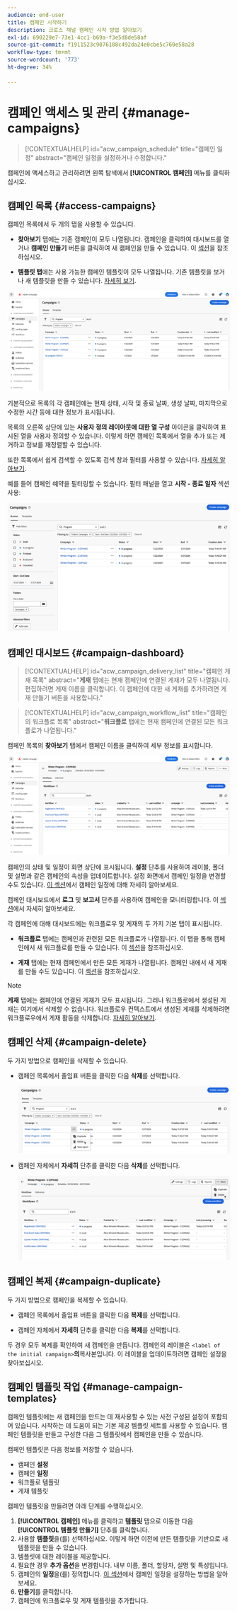 ```yaml
---
audience: end-user
title: 캠페인 시작하기
description: 크로스 채널 캠페인 시작 방법 알아보기
exl-id: 690229e7-73e1-4cc1-b69a-f3e5d8de58af
source-git-commit: f1911523c9076188c492da24e0cbe5c760e58a28
workflow-type: tm+mt
source-wordcount: '773'
ht-degree: 34%

---
```


# 캠페인 액세스 및 관리 {#manage-campaigns}

>[!CONTEXTUALHELP]
>id="acw_campaign_schedule"
>title="캠페인 일정"
>abstract="캠페인 일정을 설정하거나 수정합니다."

캠페인에 액세스하고 관리하려면 왼쪽 탐색에서 **[!UICONTROL 캠페인]** 메뉴를 클릭하십시오.

## 캠페인 목록 {#access-campaigns}

캠페인 목록에서 두 개의 탭을 사용할 수 있습니다.

* **찾아보기** 탭에는 기존 캠페인이 모두 나열됩니다. 캠페인을 클릭하여 대시보드를 열거나 **캠페인 만들기** 버튼을 클릭하여 새 캠페인을 만들 수 있습니다. 이 [섹션](create-campaigns.md#create-campaigns)을 참조하십시오.

* **템플릿 탭**&#x200B;에는 사용 가능한 캠페인 템플릿이 모두 나열됩니다. 기존 템플릿을 보거나 새 템플릿을 만들 수 있습니다. [자세히 보기](#manage-campaign-templates).

![설명: 찾아보기 및 템플릿 탭과 캠페인을 만들거나 볼 수 있는 옵션이 표시되는 캠페인 목록 화면입니다.](assets/campaign-list.png)

기본적으로 목록의 각 캠페인에는 현재 상태, 시작 및 종료 날짜, 생성 날짜, 마지막으로 수정한 시간 등에 대한 정보가 표시됩니다.

목록의 오른쪽 상단에 있는 **사용자 정의 레이아웃에 대한 열 구성** 아이콘을 클릭하여 표시된 열을 사용자 정의할 수 있습니다. 이렇게 하면 캠페인 목록에서 열을 추가 또는 제거하고 정보를 재정렬할 수 있습니다.

또한 목록에서 쉽게 검색할 수 있도록 검색 창과 필터를 사용할 수 있습니다. [자세히 알아보기](../get-started/user-interface.md#list-screens).

예를 들어 캠페인 예약을 필터링할 수 있습니다. 필터 패널을 열고 **시작 - 종료 일자** 섹션 사용:

![설명: 시작 날짜와 종료 날짜별로 캠페인을 필터링할 수 있는 옵션을 표시하는 필터 패널](assets/campaign-filter-on-dates.png)

## 캠페인 대시보드 {#campaign-dashboard}

>[!CONTEXTUALHELP]
>id="acw_campaign_delivery_list"
>title="캠페인 게재 목록"
>abstract="**게재** 탭에는 현재 캠페인에 연결된 게재가 모두 나열됩니다. 편집하려면 게재 이름을 클릭합니다. 이 캠페인에 대한 새 게재를 추가하려면 게재 만들기 버튼을 사용합니다."

>[!CONTEXTUALHELP]
>id="acw_campaign_workflow_list"
>title="캠페인의 워크플로 목록"
>abstract="**워크플로** 탭에는 현재 캠페인에 연결된 모든 워크플로가 나열됩니다."

캠페인 목록의 **찾아보기** 탭에서 캠페인 이름을 클릭하여 세부 정보를 표시합니다.

![설명: 워크플로우 및 게재의 상태, 일정 및 탭을 표시하는 캠페인 대시보드 화면](assets/campaign-dashboard.png)

캠페인의 상태 및 일정이 화면 상단에 표시됩니다. **설정** 단추를 사용하여 레이블, 폴더 및 설명과 같은 캠페인의 속성을 업데이트합니다. 설정 화면에서 캠페인 일정을 변경할 수도 있습니다. [이 섹션](create-campaigns.md#campaign-schedule)에서 캠페인 일정에 대해 자세히 알아보세요.

캠페인 대시보드에서 **로그** 및 **보고서** 단추를 사용하여 캠페인을 모니터링합니다. 이 [섹션](create-campaigns.md#create-campaigns)에서 자세히 알아보세요.

각 캠페인에 대해 대시보드에는 워크플로우 및 게재의 두 가지 기본 탭이 표시됩니다.

* **워크플로** 탭에는 캠페인과 관련된 모든 워크플로가 나열됩니다. 이 탭을 통해 캠페인에서 새 워크플로를 만들 수 있습니다. 이 [섹션](create-campaigns.md#create-campaigns)을 참조하십시오.

* **게재** 탭에는 현재 캠페인에서 만든 모든 게재가 나열됩니다. 캠페인 내에서 새 게재를 만들 수도 있습니다. 이 [섹션](create-campaigns.md#create-campaigns)을 참조하십시오.

>[!NOTE]
>
>**게재** 탭에는 캠페인에 연결된 게재가 모두 표시됩니다. 그러나 워크플로에서 생성된 게재는 여기에서 삭제할 수 없습니다. 워크플로우 컨텍스트에서 생성된 게재를 삭제하려면 워크플로우에서 게재 활동을 삭제합니다. [자세히 알아보기](../msg/gs-messages.md#delivery-delete).

## 캠페인 삭제 {#campaign-delete}

두 가지 방법으로 캠페인을 삭제할 수 있습니다.

* 캠페인 목록에서 줄임표 버튼을 클릭한 다음 **삭제**&#x200B;를 선택합니다.

  ![설명: 줄임표 단추와 삭제 옵션을 보여 주는 캠페인 목록 화면입니다](assets/delete-a-campaign-from-list.png)

* 캠페인 자체에서 **자세히** 단추를 클릭한 다음 **삭제**&#x200B;를 선택합니다.

  ![설명: 자세히 단추와 삭제 옵션을 표시하는 캠페인 대시보드 화면](assets/delete-a-campaign-from-dashboard.png)

## 캠페인 복제 {#campaign-duplicate}

두 가지 방법으로 캠페인을 복제할 수 있습니다.

* 캠페인 목록에서 줄임표 버튼을 클릭한 다음 **복제**&#x200B;를 선택합니다.

* 캠페인 자체에서 **자세히** 단추를 클릭한 다음 **복제**&#x200B;를 선택합니다.

두 경우 모두 복제를 확인하여 새 캠페인을 만듭니다. 캠페인의 레이블은 `<label of the initial campaign>`**의**&#x200B;복사본입니다. 이 레이블을 업데이트하려면 캠페인 설정을 찾아보십시오.

## 캠페인 템플릿 작업 {#manage-campaign-templates}

캠페인 템플릿에는 새 캠페인을 만드는 데 재사용할 수 있는 사전 구성된 설정이 포함되어 있습니다. 시작하는 데 도움이 되는 기본 제공 템플릿 세트를 사용할 수 있습니다. 캠페인 템플릿을 만들고 구성한 다음 그 템플릿에서 캠페인을 만들 수 있습니다.

캠페인 템플릿은 다음 정보를 저장할 수 있습니다.

* 캠페인 **설정**
* 캠페인 **일정**
* 워크플로 템플릿
* 게재 템플릿

캠페인 템플릿을 만들려면 아래 단계를 수행하십시오.

1. **[!UICONTROL 캠페인]** 메뉴를 클릭하고 **템플릿** 탭으로 이동한 다음 **[!UICONTROL 템플릿 만들기]** 단추를 클릭합니다.
1. 사용할 **템플릿**&#x200B;을(를) 선택하십시오. 이렇게 하면 이전에 만든 템플릿을 기반으로 새 템플릿을 만들 수 있습니다.
1. 템플릿에 대한 레이블을 제공합니다.
1. 필요한 경우 **추가 옵션**&#x200B;을 변경합니다. 내부 이름, 폴더, 할당자, 설명 및 특성입니다.
1. 캠페인의 **일정**&#x200B;을(를) 정의합니다. [이 섹션](create-campaigns.md#campaign-schedule)에서 캠페인 일정을 설정하는 방법을 알아보세요.
1. **만들기**&#x200B;를 클릭합니다.
1. 캠페인에 워크플로우 및 게재 템플릿을 추가합니다.